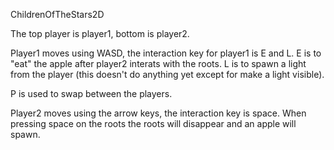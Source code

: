 ChildrenOfTheStars2D

The top player is player1, bottom is player2.

Player1 moves using WASD, the interaction key for player1 is E and L.
E is to "eat" the apple after player2 interats with the roots.
L is to spawn a light from the player (this doesn't do anything yet except for make a light visible).

P is used to swap between the players.

Player2 moves using the arrow keys, the interaction key is space.
When pressing space on the roots the roots will disappear and an apple will spawn.
